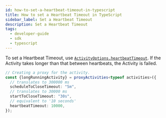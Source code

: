 ```yaml
---
id: how-to-set-a-heartbeat-timeout-in-typescript
title: How to set a Heartbeat Timeout in TypeScript
sidebar_label: Set a Heartbeat Timeout
description: Set a Heartbeat Timeout
tags:
  - developer-guide
  - sdk
  - typescript
---
```


To set a Heartbeat Timeout, use [`ActivityOptions.heartbeatTimeout`](https://typescript.temporal.io/api/interfaces/common.ActivityOptions#heartbeattimeout). If the Activity takes longer than that between heartbeats, the Activity is failed.

```typescript
// Creating a proxy for the activity.
const {longRunningActivity} = proxyActivities<typeof activities>({
  // translates to 300000 ms
  scheduleToCloseTimeout: "5m",
  // translates to 30000 ms
  startToCloseTimeout: "30s",
  // equivalent to '10 seconds'
  heartbeatTimeout: 10000,
});
```
